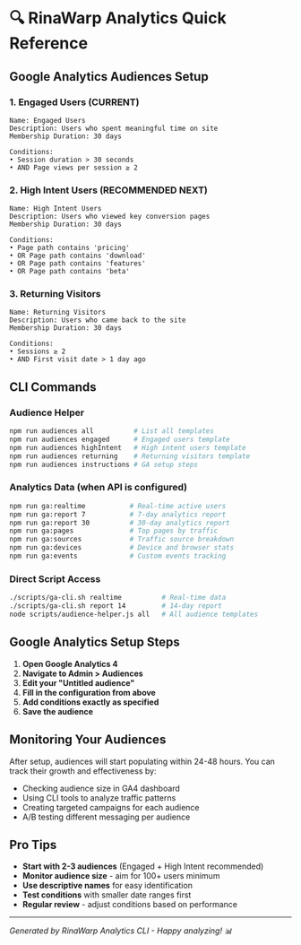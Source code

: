 # 🔍 RinaWarp Analytics Quick Reference

## Google Analytics Audiences Setup

### 1. Engaged Users (CURRENT)
```
Name: Engaged Users
Description: Users who spent meaningful time on site
Membership Duration: 30 days

Conditions:
• Session duration > 30 seconds
• AND Page views per session ≥ 2
```

### 2. High Intent Users (RECOMMENDED NEXT)
```
Name: High Intent Users
Description: Users who viewed key conversion pages
Membership Duration: 30 days

Conditions:
• Page path contains 'pricing'
• OR Page path contains 'download'
• OR Page path contains 'features'
• OR Page path contains 'beta'
```

### 3. Returning Visitors
```
Name: Returning Visitors
Description: Users who came back to the site
Membership Duration: 30 days

Conditions:
• Sessions ≥ 2
• AND First visit date > 1 day ago
```

## CLI Commands

### Audience Helper
```bash
npm run audiences all          # List all templates
npm run audiences engaged      # Engaged users template
npm run audiences highIntent   # High intent users template
npm run audiences returning    # Returning visitors template
npm run audiences instructions # GA setup steps
```

### Analytics Data (when API is configured)
```bash
npm run ga:realtime           # Real-time active users
npm run ga:report 7           # 7-day analytics report  
npm run ga:report 30          # 30-day analytics report
npm run ga:pages              # Top pages by traffic
npm run ga:sources            # Traffic source breakdown
npm run ga:devices            # Device and browser stats
npm run ga:events             # Custom events tracking
```

### Direct Script Access
```bash
./scripts/ga-cli.sh realtime          # Real-time data
./scripts/ga-cli.sh report 14         # 14-day report
node scripts/audience-helper.js all   # All audience templates
```

## Google Analytics Setup Steps

1. **Open Google Analytics 4**
2. **Navigate to Admin > Audiences** 
3. **Edit your "Untitled audience"**
4. **Fill in the configuration from above**
5. **Add conditions exactly as specified**
6. **Save the audience**

## Monitoring Your Audiences

After setup, audiences will start populating within 24-48 hours. You can track their growth and effectiveness by:

- Checking audience size in GA4 dashboard
- Using CLI tools to analyze traffic patterns
- Creating targeted campaigns for each audience
- A/B testing different messaging per audience

## Pro Tips

- **Start with 2-3 audiences** (Engaged + High Intent recommended)
- **Monitor audience size** - aim for 100+ users minimum
- **Use descriptive names** for easy identification  
- **Test conditions** with smaller date ranges first
- **Regular review** - adjust conditions based on performance

---
*Generated by RinaWarp Analytics CLI - Happy analyzing! 📊*
